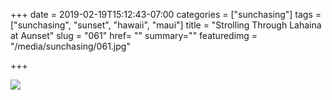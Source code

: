 +++
date = 2019-02-19T15:12:43-07:00
categories = ["sunchasing"]
tags = ["sunchasing", "sunset", "hawaii", "maui"]
title = "Strolling Through Lahaina at Aunset"
slug = "061"
href= ""
summary=""
featuredimg = "/media/sunchasing/061.jpg"

+++

<img src="/media/sunchasing/061.jpg" />